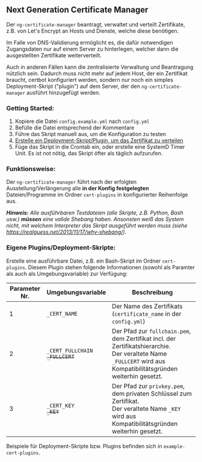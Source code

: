 ## Next Generation Certificate Manager

Der `ng-certificate-manager` beantragt, verwaltet und verteilt Zertifikate,
z.B. von Let's Encrypt an Hosts und Dienste, welche diese benötigen.

Im Falle von DNS-Validierung ermöglicht es, die dafür notwendigen Zugangsdaten
nur auf einem Server zu hinterlegen, welcher dann die ausgestellten Zertifikate weiterverteilt.

Auch in anderen Fällen kann die zentralisierte Verwaltung und Beantragung nützlich sein.
Dadurch muss nicht mehr auf jedem Host, der ein Zertifikat braucht, certbot konfiguriert werden,
sondern nur noch ein simples Deployment-Skript ("plugin") auf dem Server, der den
`ng-certificate-manager` ausführt hinzugefügt werden.

### Getting Started:

1. Kopiere die Datei `config.example.yml` nach `config.yml`
2. Befülle die Datei entsprechend der Kommentare
3. Führe das Skript manuell aus, um die Konfiguration zu testen
4. [Erstelle ein Deployment-Skript/Plugin, um das Zertifikat zu verteilen](#eigene-pluginsdeployment-skripte)
5. Füge das Skript in die Crontab ein, oder erstelle eine SystemD Timer Unit.
   Es ist not nötig, das Skript öfter als täglich aufzurufen.

### Funktionsweise:

Der `ng-certificate-manager` führt nach der erfolgten Ausstellung/Verlängerung
alle **in der Konfig festgelegten** Dateien/Programme im Ordner `cert-plugins` in konfigurierter Reihenfolge aus.

***Hinweis:** Alle ausführbaren Textdateien (alle Skripte, z.B. Python, Bash usw.)
**müssen** eine valide Shebang haben. Ansonsten weiß das System nicht, mit welchem
Interpreter das Skript ausgeführt werden muss (siehe https://realguess.net/2013/11/17/why-shebang/).*

### Eigene Plugins/Deployment-Skripte:

Erstelle eine ausführbare Datei, z.B. ein Bash-Skript im Ordner `cert-plugins`.
Diesem Plugin stehen folgende Informationen (sowohl als Paramter als auch als Umgebungsvariable) zur Verfügung:

| Parameter Nr. | Umgebungsvariable                     | Beschreibung                                                                                                                                                        |
|---------------|---------------------------------------|---------------------------------------------------------------------------------------------------------------------------------------------------------------------|
| 1             | `_CERT_NAME`                          | Der Name des Zertifikats (`certificate_name` in der `config.yml`)                                                                                                   |
| 2             | `_CERT_FULLCHAIN`<br/>~~`_FULLCERT`~~ | Der Pfad zur `fullchain.pem`, dem Zertifikat incl. der Zertifikatshierarchie.<br/>Der veraltete Name `_FULLCERT` wird aus Kompatibilitätsgründen weiterhin gesetzt. |
| 3             | `_CERT_KEY`<br/>~~`_KEY`~~            | Der Pfad zur `privkey.pem`, dem privaten Schlüssel zum Zertifikat.<br/>Der veraltete Name `_KEY` wird aus Kompatibilitätsgründen weiterhin gesetzt.                 |

Beispiele für Deployment-Skripte bzw. Plugins befinden sich in `example-cert-plugins`.
